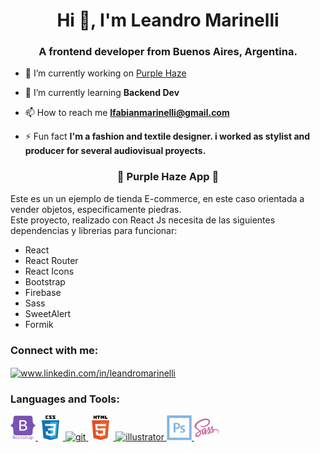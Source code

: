 <h1 align="center">Hi 👋, I'm Leandro Marinelli</h1>
<h3 align="center">A frontend developer from Buenos Aires, Argentina.</h3>

- 🔭 I’m currently working on [Purple Haze](https://purplehazevision.000webhostapp.com/)

- 🌱 I’m currently learning **Backend Dev**

- 📫 How to reach me **lfabianmarinelli@gmail.com**

- ⚡ Fun fact **I'm a fashion and textile designer. i worked as stylist and producer for several audiovisual proyects.**

<h3 align="center"> 🧬 Purple Haze App 🧬 </h3>
<p align="left"> 
Este es un un ejemplo de tienda E-commerce, en este caso orientada a vender objetos, especificamente piedras.
</br>
Este proyecto, realizado con React Js necesita de las siguientes dependencias y librerias para funcionar:
<ul>
<li>React</li>
<li>React Router</li>
<li>React Icons</li>
<li>Bootstrap</li>
<li>Firebase</li>
<li>Sass</li>
<li>SweetAlert</li>
<li>Formik</li>
</ul>

</p>

<h3 align="left">Connect with me:</h3>
<p align="left">
<a href="https://linkedin.com/in/www.linkedin.com/in/leandromarinelli" target="blank"><img align="center" src="https://raw.githubusercontent.com/rahuldkjain/github-profile-readme-generator/master/src/images/icons/Social/linked-in-alt.svg" alt="www.linkedin.com/in/leandromarinelli" height="30" width="40" /></a>
</p>

<h3 align="left">Languages and Tools:</h3>
<p align="left"> <a href="https://getbootstrap.com" target="_blank"> <img src="https://raw.githubusercontent.com/devicons/devicon/master/icons/bootstrap/bootstrap-plain-wordmark.svg" alt="bootstrap" width="40" height="40"/> </a> <a href="https://www.w3schools.com/css/" target="_blank"> <img src="https://raw.githubusercontent.com/devicons/devicon/master/icons/css3/css3-original-wordmark.svg" alt="css3" width="40" height="40"/> </a> <a href="https://git-scm.com/" target="_blank"> <img src="https://www.vectorlogo.zone/logos/git-scm/git-scm-icon.svg" alt="git" width="40" height="40"/> </a> <a href="https://www.w3.org/html/" target="_blank"> <img src="https://raw.githubusercontent.com/devicons/devicon/master/icons/html5/html5-original-wordmark.svg" alt="html5" width="40" height="40"/> </a> <a href="https://www.adobe.com/in/products/illustrator.html" target="_blank"> <img src="https://www.vectorlogo.zone/logos/adobe_illustrator/adobe_illustrator-icon.svg" alt="illustrator" width="40" height="40"/> </a> <a href="https://www.photoshop.com/en" target="_blank"> <img src="https://raw.githubusercontent.com/devicons/devicon/master/icons/photoshop/photoshop-line.svg" alt="photoshop" width="40" height="40"/> </a> <a href="https://sass-lang.com" target="_blank"> <img src="https://raw.githubusercontent.com/devicons/devicon/master/icons/sass/sass-original.svg" alt="sass" width="40" height="40"/> </a> </p>
